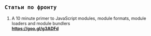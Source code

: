 ## `Статьи по фронту`

1. A 10 minute primer to JavaScript modules, module formats, module loaders and module bundlers<br>
<b><a href="https://goo.gl/g3ADFd">https://goo.gl/g3ADFd</a></b>